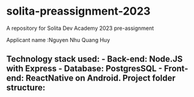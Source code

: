 # solita-preassignment-2023

A repository for Solita Dev Academy 2023 pre-assignment

Applicant name :Nguyen Nhu Quang Huy

Technology stack used:
    - Back-end: Node.JS with Express
    - Database: PostgresSQL
    - Front-end: ReactNative on Android.
Project folder structure:
- 